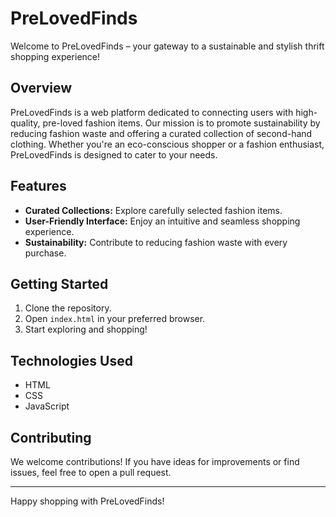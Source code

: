 # PreLovedFinds

Welcome to PreLovedFinds – your gateway to a sustainable and stylish thrift shopping experience!

## Overview

PreLovedFinds is a web platform dedicated to connecting users with high-quality, pre-loved fashion items. Our mission is to promote sustainability by reducing fashion waste and offering a curated collection of second-hand clothing. Whether you're an eco-conscious shopper or a fashion enthusiast, PreLovedFinds is designed to cater to your needs.

## Features

- **Curated Collections:** Explore carefully selected fashion items.
- **User-Friendly Interface:** Enjoy an intuitive and seamless shopping experience.
- **Sustainability:** Contribute to reducing fashion waste with every purchase.

## Getting Started

1. Clone the repository.
2. Open `index.html` in your preferred browser.
3. Start exploring and shopping!

## Technologies Used

- HTML
- CSS
- JavaScript

## Contributing

We welcome contributions! If you have ideas for improvements or find issues, feel free to open a pull request.

---

Happy shopping with PreLovedFinds!
